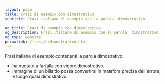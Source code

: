 ```yaml
---
layout: page
title: Frasi di esempio con dimostrativo 
subtitle: Frasi italiane di esempio con la parola  dimostrativo

og_title: Frasi di esempio con dimostrativo 
og_description: Frasi italiane di esempio con la parola  dimostrativo
og_type: website
permalink: /frasi/d/dimostrativo.html
---
```


Frasi italiane di esempio contenenti la parola dimostrativo:


- ha nuotato a farfalla con vigore dimostrativo.
- immagine di un biliardo possa convertirsi in metafora precisa dell'errore, e luogo quasi dimostrativo.
